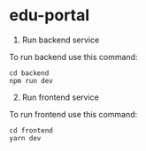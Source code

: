 # edu-portal

1. Run backend service

To run backend use this command:

```
cd backend
npm run dev
```

2. Run frontend service

To run frontend use this command: 

```
cd frontend
yarn dev
```

